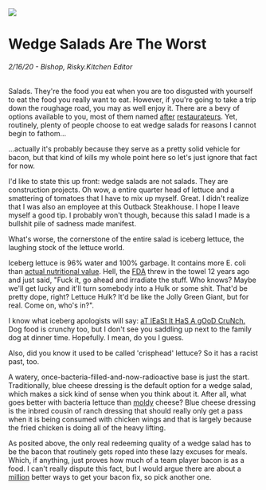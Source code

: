 <img class="hero-image" src="/assets/posts/wedge-salad-hero.jpg" />

# Wedge Salads Are The Worst
###### 2/16/20 - Bishop, Risky.Kitchen Editor

Salads. They're the food you eat when you are too disgusted with yourself to eat the food you really want to eat. However, if you're going to take a trip down the roughage road, you may as well enjoy it. There are a bevy of options available to you, most of them named <a href="https://www.california.com/invented-in-california-cobb-salad/" title="Not only did he invent a salad, but the guy opened a restaurant shaped like a goddamn hat. Truly, the man was ahead of his time." target="_blank">after</a> <a href="https://en.wikipedia.org/wiki/Caesar_Cardini" title="Sometimes, the American dream is becoming a salad mogul in Tijuana." target="_blank">restaurateurs</a>. Yet, routinely, plenty of people choose to eat wedge salads for reasons I cannot begin to fathom... 

...actually it's probably because they serve as a pretty solid vehicle for bacon, but that kind of kills my whole point here so let's just ignore that fact for now.

I'd like to state this up front: wedge salads are not salads. They are construction projects. Oh wow, a entire quarter head of lettuce and a smattering of tomatoes that I have to mix up myself. Great. I didn't realize that I was also an employee at this Outback Steakhouse. I hope I leave myself a good tip. I probably won't though, because this salad I made is a bullshit pile of sadness made manifest. 

What's worse, the cornerstone of the entire salad is iceberg lettuce, the laughing stock of the lettuce world. 

Iceberg lettuce is 96% water and 100% garbage. It contains more E. coli than <a href="https://www.fda.gov/food/food-labeling-nutrition/nutrition-information-raw-vegetables" title="I'm sorry you have to scroll. Leave it to the government to not bother to include anchor tags." target="_blank">actual nutritional value</a>. Hell, the <a href="http://www.cidrap.umn.edu/news-perspective/2008/08/fda-approves-irradiation-iceberg-lettuce-spinach" title="Sorry to throw you under the bus like this, spinach. It's nothing personal. Collateral damage." target="_blank">FDA</a> threw in the towel 12 years ago and just said, "Fuck it, go ahead and irradiate the stuff. Who knows? Maybe we'll get lucky and it'll turn somebody into a Hulk or some shit. That'd be pretty dope, right? Lettuce Hulk? It'd be like the Jolly Green Giant, but for real. Come on, who's in?". 

I know what iceberg apologists will say: <a href="https://hips.hearstapps.com/hmg-prod.s3.amazonaws.com/images/mocking-spongebob-1556133078.jpg" title="This is not a solid joke, but iceberg lettuce is not a solid lettuce so I'm ok with phoning this one in." target="_blank">aT lEaSt It HaS A gOoD CruNch.</a> Dog food is crunchy too, but I don't see you saddling up next to the family dog at dinner time. Hopefully. I mean, do you I guess.

Also, did you know it used to be called 'crisphead' lettuce? So it has a racist past, too.

A watery, once-bacteria-filled-and-now-radioactive base is just the start. Traditionally, blue cheese dressing is the default option for a wedge salad, which makes a sick kind of sense when you think about it. After all, what goes better with bacteria lettuce than <a href="https://en.wikipedia.org/wiki/Blue_cheese#History" title="To be fair, 'accidentally made in a cave because some kid wanted to try and get laid' is a better origin story than I was expecting. Also, an exceedingly French thing to do." target="_blank">moldy</a> cheese? Blue cheese dressing is the inbred cousin of ranch dressing that should really only get a pass when it is being consumed with chicken wings and that is largely because the fried chicken is doing all of the heavy lifting.

As posited above, the only real redeeming quality of a wedge salad has to be the bacon that routinely gets roped into these lazy excuses for meals. Which, if anything, just proves how much of a team player bacon is as a food. I can't really dispute this fact, but I would argue there are about a <a href="https://www.foodnetwork.com/recipes/articles/50-things-to-make-with-bacon" title="Ok, or at least 50. Wait, should I be linking to my competition like this? Wait, am I trying to compete with Food Network? What is the goal here? What the hell am I doing with my life? Shit, too real." target="_blank">million</a> better ways to get your bacon fix, so pick another one.